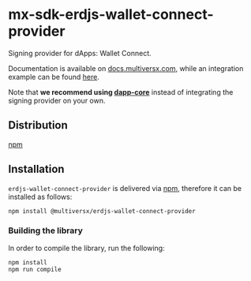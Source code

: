 # mx-sdk-erdjs-wallet-connect-provider

Signing provider for dApps: Wallet Connect. 

Documentation is available on [docs.multiversx.com](https://docs.multiversx.com/sdk-and-tools/erdjs/erdjs-signing-providers/), while an integration example can be found [here](https://github.com/multiversx/mx-sdk-erdjs-examples/tree/main/signing-providers).

Note that **we recommend using [dapp-core](https://github.com/multiversx/mx-sdk-dapp)** instead of integrating the signing provider on your own.

## Distribution

[npm](https://www.npmjs.com/package/@multiversx/erdjs-wallet-connect-provider)

## Installation

`erdjs-wallet-connect-provider` is delivered via [npm](https://www.npmjs.com/package/@multiversx/erdjs-wallet-connect-provider), therefore it can be installed as follows:

```
npm install @multiversx/erdjs-wallet-connect-provider
```

### Building the library

In order to compile the library, run the following:

```
npm install
npm run compile
```
